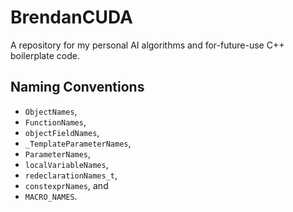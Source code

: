 # BrendanCUDA
A repository for my personal AI algorithms and for-future-use C++ boilerplate code.
## Naming Conventions
* `ObjectNames`,
* `FunctionNames`,
* `objectFieldNames`,
* `_TemplateParameterNames`,
* `ParameterNames`,
* `localVariableNames`,
* `redeclarationNames_t`,
* `constexprNames`, and
* `MACRO_NAMES`.